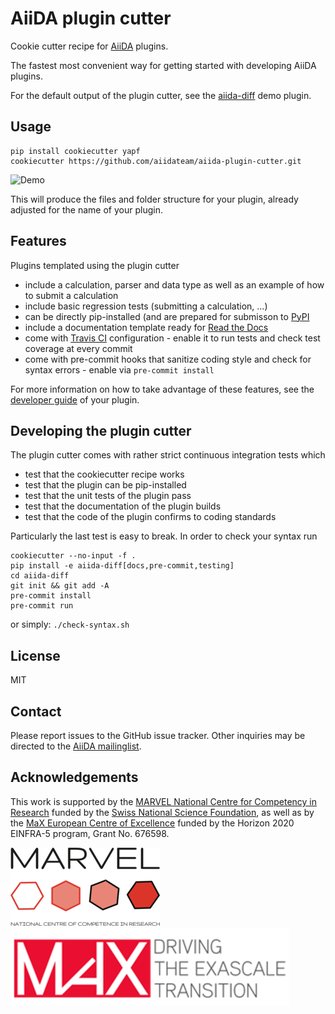 # AiiDA plugin cutter

Cookie cutter recipe for [AiiDA](http://www.aiida.net) plugins.

The fastest most convenient way for getting started with developing AiiDA plugins.

For the default output of the plugin cutter, see the [aiida-diff](https://github.com/aiidateam/aiida-diff) demo plugin.

## Usage

    pip install cookiecutter yapf
    cookiecutter https://github.com/aiidateam/aiida-plugin-cutter.git

![Demo](https://image.ibb.co/ct6rL8/aiida_plugin_cutter.gif "The fastest way to kickstart an AiiDA plugin.")

This will produce the files and folder structure for your plugin,
already adjusted for the name of your plugin.

## Features

Plugins templated using the plugin cutter

* include a calculation, parser and data type as well as an example of
  how to submit a calculation
* include basic regression tests (submitting a calculation, ...)
* can be directly pip-installed (and are prepared for submisson to [PyPI](https://pypi.org/)
* include a documentation template ready for [Read the Docs](http://aiida-plugin-template.readthedocs.io/en/latest/)
* come with [Travis CI](https://travis-ci.org) configuration - enable it to run tests and check test coverage at every commit
* come with pre-commit hooks that sanitize coding style and check for syntax errors - enable via `pre-commit install`

For more information on how to take advantage of these features, 
see the [developer guide](https://aiida-diff.readthedocs.io/en/latest/developer_guide) of your plugin.

## Developing the plugin cutter

The plugin cutter comes with rather strict continuous integration tests which

 * test that the cookiecutter recipe works
 * test that the plugin can be pip-installed
 * test that the unit tests of the plugin pass
 * test that the documentation of the plugin builds
 * test that the code of the plugin confirms to coding standards

Particularly the last test is easy to break. In order to check your syntax run
```
cookiecutter --no-input -f .
pip install -e aiida-diff[docs,pre-commit,testing]
cd aiida-diff
git init && git add -A
pre-commit install
pre-commit run
```
or simply: `./check-syntax.sh`


## License

MIT

## Contact

Please report issues to the GitHub issue tracker. Other inquiries may be
directed to the [AiiDA mailinglist](http://www.aiida.net/mailing-list/).

## Acknowledgements

This work is supported by the [MARVEL National Centre for Competency in
Research](<http://nccr-marvel.ch>) funded by the [Swiss National
Science Foundation](<http://www.snf.ch/en>), as well as by the [MaX
European Centre of Excellence](<http://www.max-centre.eu/>) funded by
the Horizon 2020 EINFRA-5 program, Grant No. 676598.

![MARVEL](miscellaneous/logos/MARVEL.png)
![MaX](miscellaneous/logos/MaX.png)

